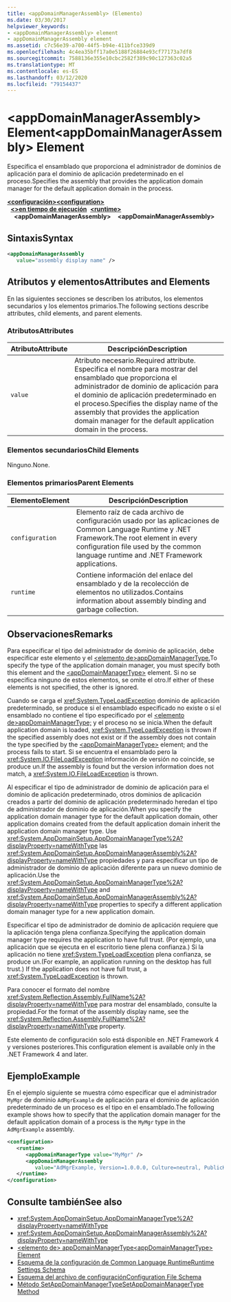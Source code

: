 ```yaml
---
title: <appDomainManagerAssembly> (Elemento)
ms.date: 03/30/2017
helpviewer_keywords:
- <appDomainManagerAssembly> element
- appDomainManagerAssembly element
ms.assetid: c7c56e39-a700-44f5-b94e-411bfce339d9
ms.openlocfilehash: 4c4ea35bff17a0e5188f26884e93cf77173a7df8
ms.sourcegitcommit: 7588136e355e10cbc2582f389c90c127363c02a5
ms.translationtype: MT
ms.contentlocale: es-ES
ms.lasthandoff: 03/12/2020
ms.locfileid: "79154437"
---
```

# <a name="appdomainmanagerassembly-element"></a><span data-ttu-id="e4db5-102">\<appDomainManagerAssembly> Element</span><span class="sxs-lookup"><span data-stu-id="e4db5-102">\<appDomainManagerAssembly> Element</span></span>
<span data-ttu-id="e4db5-103">Especifica el ensamblado que proporciona el administrador de dominios de aplicación para el dominio de aplicación predeterminado en el proceso.</span><span class="sxs-lookup"><span data-stu-id="e4db5-103">Specifies the assembly that provides the application domain manager for the default application domain in the process.</span></span>  
  
<span data-ttu-id="e4db5-104">[**\<configuración>**](../configuration-element.md)</span><span class="sxs-lookup"><span data-stu-id="e4db5-104">[**\<configuration>**](../configuration-element.md)</span></span>\
<span data-ttu-id="e4db5-105">&nbsp;&nbsp;[**\<>en tiempo de ejecución**](runtime-element.md)</span><span class="sxs-lookup"><span data-stu-id="e4db5-105">&nbsp;&nbsp;[**\<runtime>**](runtime-element.md)</span></span>\
<span data-ttu-id="e4db5-106">&nbsp;&nbsp;&nbsp;&nbsp;**\<appDomainManagerAssembly>**</span><span class="sxs-lookup"><span data-stu-id="e4db5-106">&nbsp;&nbsp;&nbsp;&nbsp;**\<appDomainManagerAssembly>**</span></span>  
  
## <a name="syntax"></a><span data-ttu-id="e4db5-107">Sintaxis</span><span class="sxs-lookup"><span data-stu-id="e4db5-107">Syntax</span></span>  
  
```xml  
<appDomainManagerAssembly
   value="assembly display name" />  
```  
  
## <a name="attributes-and-elements"></a><span data-ttu-id="e4db5-108">Atributos y elementos</span><span class="sxs-lookup"><span data-stu-id="e4db5-108">Attributes and Elements</span></span>  
 <span data-ttu-id="e4db5-109">En las siguientes secciones se describen los atributos, los elementos secundarios y los elementos primarios.</span><span class="sxs-lookup"><span data-stu-id="e4db5-109">The following sections describe attributes, child elements, and parent elements.</span></span>  
  
### <a name="attributes"></a><span data-ttu-id="e4db5-110">Atributos</span><span class="sxs-lookup"><span data-stu-id="e4db5-110">Attributes</span></span>  
  
|<span data-ttu-id="e4db5-111">Atributo</span><span class="sxs-lookup"><span data-stu-id="e4db5-111">Attribute</span></span>|<span data-ttu-id="e4db5-112">Descripción</span><span class="sxs-lookup"><span data-stu-id="e4db5-112">Description</span></span>|  
|---------------|-----------------|  
|`value`|<span data-ttu-id="e4db5-113">Atributo necesario.</span><span class="sxs-lookup"><span data-stu-id="e4db5-113">Required attribute.</span></span> <span data-ttu-id="e4db5-114">Especifica el nombre para mostrar del ensamblado que proporciona el administrador de dominio de aplicación para el dominio de aplicación predeterminado en el proceso.</span><span class="sxs-lookup"><span data-stu-id="e4db5-114">Specifies the display name of the assembly that provides the application domain manager for the default application domain in the process.</span></span>|  
  
### <a name="child-elements"></a><span data-ttu-id="e4db5-115">Elementos secundarios</span><span class="sxs-lookup"><span data-stu-id="e4db5-115">Child Elements</span></span>  
 <span data-ttu-id="e4db5-116">Ninguno.</span><span class="sxs-lookup"><span data-stu-id="e4db5-116">None.</span></span>  
  
### <a name="parent-elements"></a><span data-ttu-id="e4db5-117">Elementos primarios</span><span class="sxs-lookup"><span data-stu-id="e4db5-117">Parent Elements</span></span>  
  
|<span data-ttu-id="e4db5-118">Elemento</span><span class="sxs-lookup"><span data-stu-id="e4db5-118">Element</span></span>|<span data-ttu-id="e4db5-119">Descripción</span><span class="sxs-lookup"><span data-stu-id="e4db5-119">Description</span></span>|  
|-------------|-----------------|  
|`configuration`|<span data-ttu-id="e4db5-120">Elemento raíz de cada archivo de configuración usado por las aplicaciones de Common Language Runtime y .NET Framework.</span><span class="sxs-lookup"><span data-stu-id="e4db5-120">The root element in every configuration file used by the common language runtime and .NET Framework applications.</span></span>|  
|`runtime`|<span data-ttu-id="e4db5-121">Contiene información del enlace del ensamblado y de la recolección de elementos no utilizados.</span><span class="sxs-lookup"><span data-stu-id="e4db5-121">Contains information about assembly binding and garbage collection.</span></span>|  
  
## <a name="remarks"></a><span data-ttu-id="e4db5-122">Observaciones</span><span class="sxs-lookup"><span data-stu-id="e4db5-122">Remarks</span></span>  
 <span data-ttu-id="e4db5-123">Para especificar el tipo del administrador de dominio de aplicación, debe especificar este elemento y el [ \<elemento de>appDomainManagerType.](appdomainmanagertype-element.md)</span><span class="sxs-lookup"><span data-stu-id="e4db5-123">To specify the type of the application domain manager, you must specify both this element and the [\<appDomainManagerType>](appdomainmanagertype-element.md) element.</span></span> <span data-ttu-id="e4db5-124">Si no se especifica ninguno de estos elementos, se omite el otro.</span><span class="sxs-lookup"><span data-stu-id="e4db5-124">If either of these elements is not specified, the other is ignored.</span></span>  
  
 <span data-ttu-id="e4db5-125">Cuando se carga el <xref:System.TypeLoadException> dominio de aplicación predeterminado, se produce si el ensamblado especificado no existe o si el ensamblado no contiene el tipo especificado por el [ \<elemento de>appDomainManagerType;](appdomainmanagertype-element.md) y el proceso no se inicia.</span><span class="sxs-lookup"><span data-stu-id="e4db5-125">When the default application domain is loaded, <xref:System.TypeLoadException> is thrown if the specified assembly does not exist or if the assembly does not contain the type specified by the [\<appDomainManagerType>](appdomainmanagertype-element.md) element; and the process fails to start.</span></span> <span data-ttu-id="e4db5-126">Si se encuentra el ensamblado pero la <xref:System.IO.FileLoadException> información de versión no coincide, se produce un.</span><span class="sxs-lookup"><span data-stu-id="e4db5-126">If the assembly is found but the version information does not match, a <xref:System.IO.FileLoadException> is thrown.</span></span>  
  
 <span data-ttu-id="e4db5-127">Al especificar el tipo de administrador de dominio de aplicación para el dominio de aplicación predeterminado, otros dominios de aplicación creados a partir del dominio de aplicación predeterminado heredan el tipo de administrador de dominio de aplicación.</span><span class="sxs-lookup"><span data-stu-id="e4db5-127">When you specify the application domain manager type for the default application domain, other application domains created from the default application domain inherit the application domain manager type.</span></span> <span data-ttu-id="e4db5-128">Use <xref:System.AppDomainSetup.AppDomainManagerType%2A?displayProperty=nameWithType> las <xref:System.AppDomainSetup.AppDomainManagerAssembly%2A?displayProperty=nameWithType> propiedades y para especificar un tipo de administrador de dominio de aplicación diferente para un nuevo dominio de aplicación.</span><span class="sxs-lookup"><span data-stu-id="e4db5-128">Use the <xref:System.AppDomainSetup.AppDomainManagerType%2A?displayProperty=nameWithType> and <xref:System.AppDomainSetup.AppDomainManagerAssembly%2A?displayProperty=nameWithType> properties to specify a different application domain manager type for a new application domain.</span></span>  
  
 <span data-ttu-id="e4db5-129">Especificar el tipo de administrador de dominio de aplicación requiere que la aplicación tenga plena confianza.</span><span class="sxs-lookup"><span data-stu-id="e4db5-129">Specifying the application domain manager type requires the application to have full trust.</span></span> <span data-ttu-id="e4db5-130">(Por ejemplo, una aplicación que se ejecuta en el escritorio tiene plena confianza.) Si la aplicación no tiene <xref:System.TypeLoadException> plena confianza, se produce un.</span><span class="sxs-lookup"><span data-stu-id="e4db5-130">(For example, an application running on the desktop has full trust.) If the application does not have full trust, a <xref:System.TypeLoadException> is thrown.</span></span>  
  
 <span data-ttu-id="e4db5-131">Para conocer el formato del nombre <xref:System.Reflection.Assembly.FullName%2A?displayProperty=nameWithType> para mostrar del ensamblado, consulte la propiedad.</span><span class="sxs-lookup"><span data-stu-id="e4db5-131">For the format of the assembly display name, see the <xref:System.Reflection.Assembly.FullName%2A?displayProperty=nameWithType> property.</span></span>  
  
 <span data-ttu-id="e4db5-132">Este elemento de configuración solo está disponible en .NET Framework 4 y versiones posteriores.</span><span class="sxs-lookup"><span data-stu-id="e4db5-132">This configuration element is available only in the .NET Framework 4 and later.</span></span>  
  
## <a name="example"></a><span data-ttu-id="e4db5-133">Ejemplo</span><span class="sxs-lookup"><span data-stu-id="e4db5-133">Example</span></span>  
 <span data-ttu-id="e4db5-134">En el ejemplo siguiente se muestra cómo especificar que el administrador `MyMgr` de dominio `AdMgrExample` de aplicación para el dominio de aplicación predeterminado de un proceso es el tipo en el ensamblado.</span><span class="sxs-lookup"><span data-stu-id="e4db5-134">The following example shows how to specify that the application domain manager for the default application domain of a process is the `MyMgr` type in the `AdMgrExample` assembly.</span></span>  
  
```xml  
<configuration>  
   <runtime>  
      <appDomainManagerType value="MyMgr" />  
      <appDomainManagerAssembly
         value="AdMgrExample, Version=1.0.0.0, Culture=neutral, PublicKeyToken=6856bccf150f00b3" />  
   </runtime>  
</configuration>  
```  
  
## <a name="see-also"></a><span data-ttu-id="e4db5-135">Consulte también</span><span class="sxs-lookup"><span data-stu-id="e4db5-135">See also</span></span>

- <xref:System.AppDomainSetup.AppDomainManagerType%2A?displayProperty=nameWithType>
- <xref:System.AppDomainSetup.AppDomainManagerAssembly%2A?displayProperty=nameWithType>
- [<span data-ttu-id="e4db5-136">\<elemento de> appDomainManagerType</span><span class="sxs-lookup"><span data-stu-id="e4db5-136">\<appDomainManagerType> Element</span></span>](appdomainmanagertype-element.md)
- [<span data-ttu-id="e4db5-137">Esquema de la configuración de Common Language Runtime</span><span class="sxs-lookup"><span data-stu-id="e4db5-137">Runtime Settings Schema</span></span>](index.md)
- [<span data-ttu-id="e4db5-138">Esquema del archivo de configuración</span><span class="sxs-lookup"><span data-stu-id="e4db5-138">Configuration File Schema</span></span>](../index.md)
- [<span data-ttu-id="e4db5-139">Método SetAppDomainManagerType</span><span class="sxs-lookup"><span data-stu-id="e4db5-139">SetAppDomainManagerType Method</span></span>](../../../unmanaged-api/hosting/iclrcontrol-setappdomainmanagertype-method.md)
